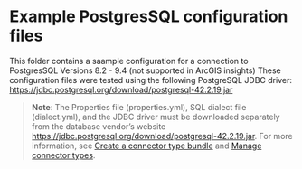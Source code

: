 # Example PostgresSQL configuration files
This folder contains a saample configuration for a connection to PostgresSQL Versions 8.2 - 9.4 (not supported in ArcGIS insights)
These configuration files were tested using the following PostgreSQL JDBC driver: https://jdbc.postgresql.org/download/postgresql-42.2.19.jar

> **Note**: The Properties file (properties.yml), SQL dialect file (dialect.yml), and the JDBC driver must be downloaded separately from the database vendor’s website https://jdbc.postgresql.org/download/postgresql-42.2.19.jar. 
For more information, see [Create a connector type bundle](https://github.com/ArcGIS/insights-connector-guide/wiki/Create-a-connector-type-bundle) and [Manage connector types](https://doc.arcgis.com/en/insights/latest/administer/manage-connector-types.htm).
